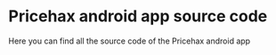 # Pricehax android app source code

Here you can find all the source code of the Pricehax android app
